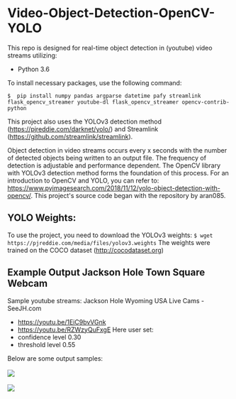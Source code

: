 
# Video-Object-Detection-OpenCV-YOLO

This repo is designed for real-time object detection in (youtube) video streams utilizing:
* Python 3.6

To install necessary packages, use the following command:
```
$  pip install numpy pandas argparse datetime pafy streamlink flask_opencv_streamer youtube-dl flask_opencv_streamer opencv-contrib-python
```

This project also uses the YOLOv3 detection method (https://pjreddie.com/darknet/yolo/) and Streamlink (https://github.com/streamlink/streamlink).

Object detection in video streams occurs every x seconds with the number of detected objects being written to an output file. The frequency of detection is adjustable and performance dependent. The OpenCV library with YOLOv3 detection method forms the foundation of this process. For an introduction to OpenCV and YOLO, you can refer to: https://www.pyimagesearch.com/2018/11/12/yolo-object-detection-with-opencv/. This project's source code began with the repository by aran085.

## YOLO Weights:

To use the project, you need to download the YOLOv3 weights:
`$ wget https://pjreddie.com/media/files/yolov3.weights`
The weights were trained on the COCO dataset (http://cocodataset.org)

## Example Output Jackson Hole Town Square Webcam
 Sample youtube streams: Jackson Hole Wyoming USA Live Cams - SeeJH.com
* https://youtu.be/1EiC9bvVGnk
* https://youtu.be/RZWzyQuFxgE
Here user set:
* confidence level 0.30
* threshold level 0.55

Below are some output samples:
<br><br>
![](JacksonHole1.jpg)
<br><br>
![](JacksonHole2.jpg)